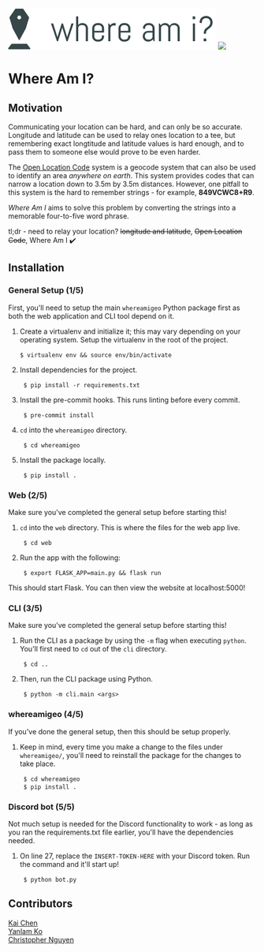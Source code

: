 ![](logo.png)
![](whereami.gif)

# Where Am I?

## Motivation
Communicating your location can be hard, and can only be so accurate. Longitude and latitude can be used to relay ones location to a tee, but remembering exact longtitude and latitude values is hard enough, and to pass them to someone else would prove to be even harder.  
  
The [Open Location Code](https://en.wikipedia.org/wiki/Open_Location_Code) system is a geocode system that can also be used to identify an area *anywhere on earth*. This system provides codes that can narrow a location down to 3.5m by 3.5m distances. However, one pitfall to this system is the hard to remember strings - for example, **849VCWC8+R9**.  
  
*Where Am I* aims to solve this problem by converting the strings into a memorable four-to-five word phrase.

tl;dr - need to relay your location? ~~longitude and latitude~~, ~~Open Location Code~~, Where Am I :heavy_check_mark:

## Installation

### General Setup (1/5)
First, you'll need to setup the main `whereamigeo` Python package first as both the web application and CLI tool depend on it.
1. Create a virtualenv and initialize it; this may vary depending on your operating system. Setup the virtualenv in the root of the project.

       $ virtualenv env && source env/bin/activate

2. Install dependencies for the project.

        $ pip install -r requirements.txt

3. Install the pre-commit hooks. This runs linting before every commit.
        
        $ pre-commit install

3. `cd` into the `whereamigeo` directory.

        $ cd whereamigeo
        
4. Install the package locally.

        $ pip install .


### Web (2/5)
Make sure you've completed the general setup before starting this!

1. `cd` into the `web` directory. This is where the files for the web app live.

        $ cd web

2. Run the app with the following:

        $ export FLASK_APP=main.py && flask run

This should start Flask. You can then view the website at localhost:5000!


### CLI (3/5)
Make sure you've completed the general setup before starting this!
    
1. Run the CLI as a package by using the `-m` flag when executing `python`. You'll first need to `cd` out of the `cli` directory. 

        $ cd ..
        
2. Then, run the CLI package using Python.
    
        $ python -m cli.main <args>

### whereamigeo (4/5)
If you've done the general setup, then this should be setup properly. 

1. Keep in mind, every time you make a change to the files under `whereamigeo/`, you'll need to reinstall the package for the changes to take place.
        
        $ cd whereamigeo
        $ pip install .
        
### Discord bot (5/5)
Not much setup is needed for the Discord functionality to work - as long as you ran the requirements.txt file earlier, you'll have the dependencies needed.

1. On line 27, replace the `INSERT-TOKEN-HERE` with your Discord token. Run the command and it'll start up!

        $ python bot.py

## Contributors
[Kai Chen](https://github.com/kx-chen)  
[Yanlam Ko](https://github.com/YKo20010)  
[Christopher Nguyen](https://github.com/chrisngyn)
